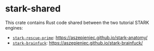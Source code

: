 # stark-shared

This crate contains Rust code shared between the two tutorial STARK engines:

- [`stark-rescue-prime`](../stark-rescue-prime): https://aszepieniec.github.io/stark-anatomy/
- [`stark-brainfuck`](../stark-brainfuck): https://aszepieniec.github.io/stark-brainfuck/
